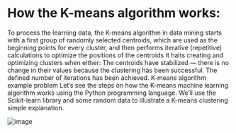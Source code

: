 
# How the K-means algorithm works:


To process the learning data, the K-means algorithm in data mining starts with a first group of randomly selected centroids, which are used as the beginning points for every cluster, and then performs iterative (repetitive) calculations to optimize the positions of the centroids
It halts creating and optimizing clusters when either:
The centroids have stabilized — there is no change in their values because the clustering has been successful.
The defined number of iterations has been achieved.
K-means algorithm example problem
Let’s see the steps on how the K-means machine learning algorithm works using the Python programming language.
We’ll use the Scikit-learn library and some random data to illustrate a K-means clustering simple explanation.

![image](https://user-images.githubusercontent.com/53963913/116774225-bf775b80-aa78-11eb-9dbd-23a8b16aaee8.png)

